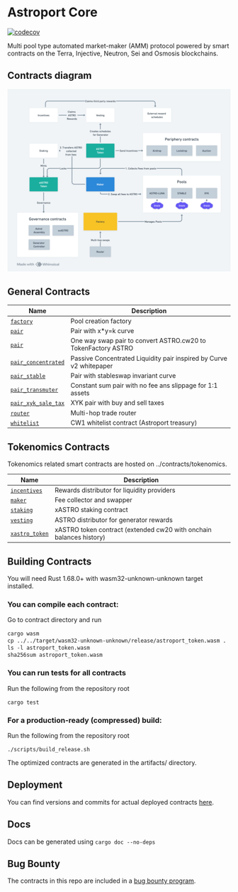 # Astroport Core

[![codecov](https://codecov.io/gh/astroport-fi/hidden_astroport_core/branch/main/graph/badge.svg?token=D8539UWBST)](https://codecov.io/gh/astroport-fi/hidden_astroport_core)

Multi pool type automated market-maker (AMM) protocol powered by smart contracts on the Terra, Injective, Neutron, Sei
and Osmosis
blockchains.

## Contracts diagram

![contract diagram](./assets/sc_diagram.png "Contracts Diagram")

## General Contracts

| Name                                               | Description                                                         |
|----------------------------------------------------|---------------------------------------------------------------------|
| [`factory`](contracts/factory)                     | Pool creation factory                                               |
| [`pair`](contracts/pair)                           | Pair with x*y=k curve                                               |
| [`pair`](contracts/pair_astro_converter)           | One way swap pair to convert ASTRO.cw20 to TokenFactory ASTRO       |
| [`pair_concentrated`](contracts/pair_concentrated) | Passive Concentrated Liquidity pair inspired by Curve v2 whitepaper |
| [`pair_stable`](contracts/pair_stable)             | Pair with stableswap invariant curve                                |
| [`pair_transmuter`](contracts/pair_transmuter)     | Constant sum pair with no fee ans slippage for 1:1 assets           |
| [`pair_xyk_sale_tax`](contracts/pair_xyk_sale_tax) | XYK pair with buy and sell taxes                                    |
| [`router`](contracts/router)                       | Multi-hop trade router                                              |
| [`whitelist`](contracts/whitelist)                 | CW1 whitelist contract (Astroport treasury)                         |

## Tokenomics Contracts

Tokenomics related smart contracts are hosted on ../contracts/tokenomics.

| Name                                                | Description                                                         |
|-----------------------------------------------------|---------------------------------------------------------------------|
| [`incentives`](contracts/tokenomics/generator)      | Rewards distributor for liquidity providers                         |
| [`maker`](contracts/tokenomics/maker)               | Fee collector and swapper                                           |
| [`staking`](contracts/tokenomics/staking)           | xASTRO staking contract                                             |
| [`vesting`](contracts/tokenomics/vesting)           | ASTRO distributor for generator rewards                             |
| [`xastro_token`](contracts/tokenomics/xastro_token) | xASTRO token contract (extended cw20 with onchain balances history) |

## Building Contracts

You will need Rust 1.68.0+ with wasm32-unknown-unknown target installed.

### You can compile each contract:

Go to contract directory and run

```
cargo wasm
cp ../../target/wasm32-unknown-unknown/release/astroport_token.wasm .
ls -l astroport_token.wasm
sha256sum astroport_token.wasm
```

### You can run tests for all contracts

Run the following from the repository root

```
cargo test
```

### For a production-ready (compressed) build:

Run the following from the repository root

```
./scripts/build_release.sh
```

The optimized contracts are generated in the artifacts/ directory.

## Deployment

You can find versions and commits for actual deployed
contracts [here](https://github.com/astroport-fi/astroport-changelog).

## Docs

Docs can be generated using `cargo doc --no-deps`

## Bug Bounty

The contracts in this repo are included in a [bug bounty program](https://www.immunefi.com/bounty/astroport).
